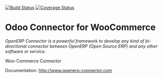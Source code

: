 [![Build Status](https://travis-ci.org/OCA/connector-ecommerce.svg?branch=8.0)](https://travis-ci.org/OCA/connector-ecommerce)
[![Coverage Status](https://coveralls.io/repos/OCA/connector-ecommerce/badge.png?branch=8.0)](https://coveralls.io/r/OCA/connector-ecommerce?branch=7.0)

Odoo Connector for WooCommerce
================================

*OpenERP Connector is a powerful framework to develop any kind of bi-directional connector between OpenERP (Open Source ERP) and any other software or service.*

Woo-Commerce Connector

Documentation:
http://www.openerp-connector.com
